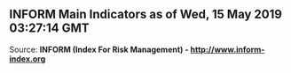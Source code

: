 ## INFORM Main Indicators as of Wed, 15 May 2019 03:27:14 GMT

Source: **INFORM (Index For Risk Management) - http://www.inform-index.org**